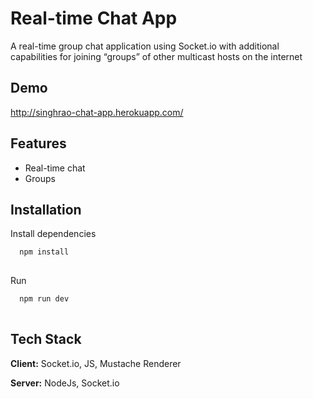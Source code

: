 
# Real-time Chat App

A real-time group chat application using Socket.io with additional capabilities for joining “groups”
of other multicast hosts on the internet



## Demo

http://singhrao-chat-app.herokuapp.com/



## Features

- Real-time chat
- Groups



## Installation

Install dependencies

```bash
  npm install 
  
```
    

Run

```bash
  npm run dev
  
```
## Tech Stack

**Client:** Socket.io, JS, Mustache Renderer

**Server:** NodeJs, Socket.io 


